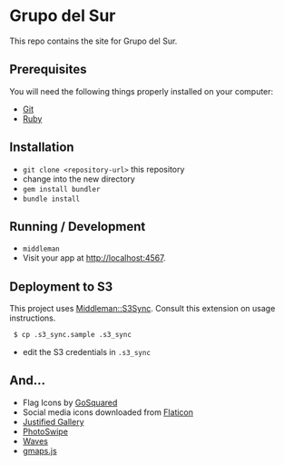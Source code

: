# Grupo del Sur

This repo contains the site for Grupo del Sur.

## Prerequisites

You will need the following things properly installed on your computer:

* [Git](http://git-scm.com/)
* [Ruby](https://www.ruby-lang.org/en/)

## Installation

* `git clone <repository-url>` this repository
* change into the new directory
* `gem install bundler`
* `bundle install`

## Running / Development

* `middleman`
* Visit your app at [http://localhost:4567](http://localhost:4567).

## Deployment to S3

This project uses [Middleman::S3Sync](https://github.com/fredjean/middleman-s3_sync). Consult this extension on usage instructions.

~~~ bash
 $ cp .s3_sync.sample .s3_sync

~~~

* edit the S3 credentials in `.s3_sync`

## And...

* Flag Icons by [GoSquared](http://www.gosquared.com/)
* Social media icons downloaded from [Flaticon](http://www.flaticon.com/)
* [Justified Gallery](http://miromannino.github.io/Justified-Gallery/)
* [PhotoSwipe](http://photoswipe.com/)
* [Waves](http://fian.my.id/Waves/)
* [gmaps.js](hpneo.github.io/gmaps)
